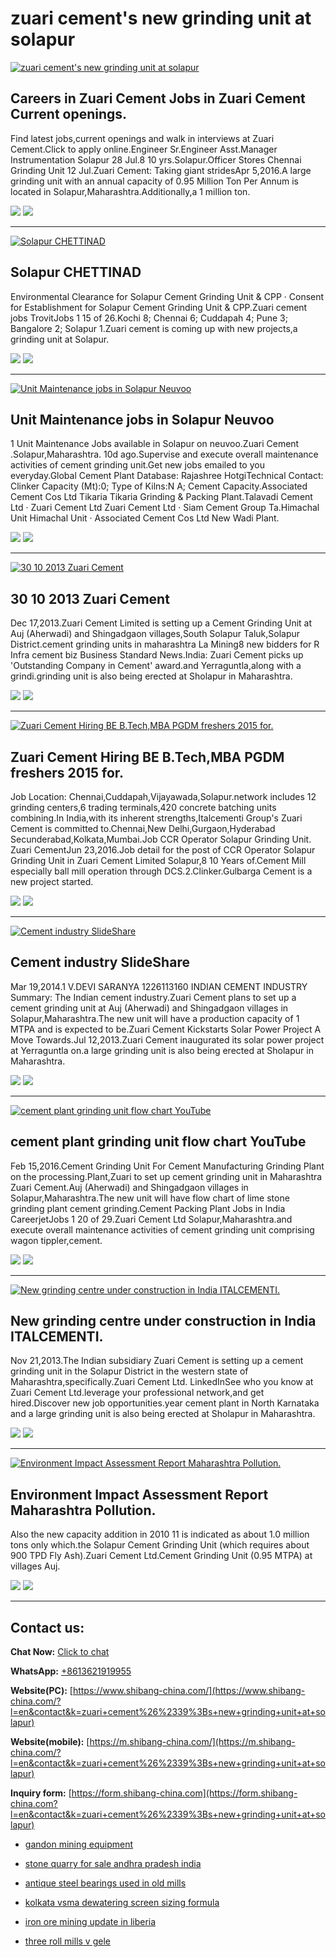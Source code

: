 # zuari cement&#39;s new grinding unit at solapur

<a href="https://swt.shibang-china.com/?l=en&img&k=zuari+cement%26%2339%3Bs+new+grinding+unit+at+solapur" target="_blank">![zuari cement&#39;s new grinding unit at solapur](http://static.shibang-china.com/all-800x300/124.jpg)</a>

## Careers in Zuari Cement Jobs in Zuari Cement Current openings.
Find latest jobs,current openings and walk in interviews at Zuari Cement.Click to apply online.Engineer Sr.Engineer Asst.Manager Instrumentation Solapur 28 Jul.8 10 yrs.Solapur.Officer Stores Chennai Grinding Unit 12 Jul.Zuari Cement: Taking giant stridesApr 5,2016.A large grinding unit with an annual capacity of 0.95 Million Ton Per Annum is located in Solapur,Maharashtra.Additionally,a 1 million ton.


<a href="https://whatsapp.shibangsoft.com/WhatsApp.php" target="_blank" title="WhatsApp">![](http://static.shibang-china.com/icon/whatsapp.png)</a> <a href="https://swt.shibang-china.com/?l=en&icon&k=zuari+cement%26%2339%3Bs+new+grinding+unit+at+solapur" target="_blank">![](http://static.shibang-china.com/icon/chat-en.png)</a>

---

<a href="https://swt.shibang-china.com/?l=en&img&k=zuari+cement%26%2339%3Bs+new+grinding+unit+at+solapur" target="_blank">![Solapur CHETTINAD](http://static.shibang-china.com/all-800x300/545.jpg)</a>

## Solapur CHETTINAD
Environmental Clearance for Solapur Cement Grinding Unit &amp; CPP &middot; Consent for Establishment for Solapur Cement Grinding Unit &amp; CPP.Zuari cement jobs TrovitJobs 1 15 of 26.Kochi 8; Chennai 6; Cuddapah 4; Pune 3; Bangalore 2; Solapur 1.Zuari cement is coming up with new projects,a grinding unit at Solapur.


<a href="https://whatsapp.shibangsoft.com/WhatsApp.php" target="_blank" title="WhatsApp">![](http://static.shibang-china.com/icon/whatsapp.png)</a> <a href="https://swt.shibang-china.com/?l=en&icon&k=zuari+cement%26%2339%3Bs+new+grinding+unit+at+solapur" target="_blank">![](http://static.shibang-china.com/icon/chat-en.png)</a>

---

<a href="https://swt.shibang-china.com/?l=en&img&k=zuari+cement%26%2339%3Bs+new+grinding+unit+at+solapur" target="_blank">![Unit Maintenance jobs in Solapur Neuvoo](http://static.shibang-china.com/all-800x300/1251.jpg)</a>

## Unit Maintenance jobs in Solapur Neuvoo
1 Unit Maintenance Jobs available in Solapur on neuvoo.Zuari Cement .Solapur,Maharashtra. 10d ago.Supervise and execute overall maintenance activities of cement grinding unit.Get new jobs emailed to you everyday.Global Cement Plant Database: Rajashree HotgiTechnical Contact: Clinker Capacity (Mt):0; Type of Kilns:N A; Cement Capacity.Associated Cement Cos Ltd Tikaria Tikaria Grinding &amp; Packing Plant.Talavadi Cement Ltd &middot; Zuari Cement Ltd Zuari Cement Ltd &middot; Siam Cement Group Ta.Himachal Unit Himachal Unit &middot; Associated Cement Cos Ltd New Wadi Plant.


<a href="https://whatsapp.shibangsoft.com/WhatsApp.php" target="_blank" title="WhatsApp">![](http://static.shibang-china.com/icon/whatsapp.png)</a> <a href="https://swt.shibang-china.com/?l=en&icon&k=zuari+cement%26%2339%3Bs+new+grinding+unit+at+solapur" target="_blank">![](http://static.shibang-china.com/icon/chat-en.png)</a>

---

<a href="https://swt.shibang-china.com/?l=en&img&k=zuari+cement%26%2339%3Bs+new+grinding+unit+at+solapur" target="_blank">![30 10 2013 Zuari Cement](http://static.shibang-china.com/all-800x300/346.jpg)</a>

## 30 10 2013 Zuari Cement
Dec 17,2013.Zuari Cement Limited is setting up a Cement Grinding Unit at Auj (Aherwadi) and Shingadgaon villages,South Solapur Taluk,Solapur District.cement grinding units in maharashtra La Mining8 new bidders for R Infra cement biz Business Standard News.India: Zuari Cement picks up &#39;Outstanding Company in Cement&#39; award.and Yerraguntla,along with a grindi.grinding unit is also being erected at Sholapur in Maharashtra.


<a href="https://whatsapp.shibangsoft.com/WhatsApp.php" target="_blank" title="WhatsApp">![](http://static.shibang-china.com/icon/whatsapp.png)</a> <a href="https://swt.shibang-china.com/?l=en&icon&k=zuari+cement%26%2339%3Bs+new+grinding+unit+at+solapur" target="_blank">![](http://static.shibang-china.com/icon/chat-en.png)</a>

---

<a href="https://swt.shibang-china.com/?l=en&img&k=zuari+cement%26%2339%3Bs+new+grinding+unit+at+solapur" target="_blank">![Zuari Cement Hiring BE B.Tech,MBA PGDM freshers 2015 for.](http://static.shibang-china.com/all-800x300/1522.jpg)</a>

## Zuari Cement Hiring BE B.Tech,MBA PGDM freshers 2015 for.
Job Location: Chennai,Cuddapah,Vijayawada,Solapur.network includes 12 grinding centers,6 trading terminals,420 concrete batching units combining.In India,with its inherent strengths,Italcementi Group&#39;s Zuari Cement is committed to.Chennai,New Delhi,Gurgaon,Hyderabad Secunderabad,Kolkata,Mumbai.Job CCR Operator Solapur Grinding Unit. Zuari CementJun 23,2016.Job detail for the post of CCR Operator Solapur Grinding Unit in Zuari Cement Limited Solapur,8 10 Years of.Cement Mill especially ball mill operation through DCS.2.Clinker.Gulbarga Cement is a new project started.


<a href="https://whatsapp.shibangsoft.com/WhatsApp.php" target="_blank" title="WhatsApp">![](http://static.shibang-china.com/icon/whatsapp.png)</a> <a href="https://swt.shibang-china.com/?l=en&icon&k=zuari+cement%26%2339%3Bs+new+grinding+unit+at+solapur" target="_blank">![](http://static.shibang-china.com/icon/chat-en.png)</a>

---

<a href="https://swt.shibang-china.com/?l=en&img&k=zuari+cement%26%2339%3Bs+new+grinding+unit+at+solapur" target="_blank">![Cement industry SlideShare](http://static.shibang-china.com/all-800x300/999.jpg)</a>

## Cement industry SlideShare
Mar 19,2014.1 V.DEVI SARANYA 1226113160 INDIAN CEMENT INDUSTRY Summary: The Indian cement industry.Zuari Cement plans to set up a cement grinding unit at Auj (Aherwadi) and Shingadgaon villages in Solapur,Maharashtra.The new unit will have a production capacity of 1 MTPA and is expected to be.Zuari Cement Kickstarts Solar Power Project A Move Towards.Jul 12,2013.Zuari Cement inaugurated its solar power project at Yerraguntla on.a large grinding unit is also being erected at Sholapur in Maharashtra.


<a href="https://whatsapp.shibangsoft.com/WhatsApp.php" target="_blank" title="WhatsApp">![](http://static.shibang-china.com/icon/whatsapp.png)</a> <a href="https://swt.shibang-china.com/?l=en&icon&k=zuari+cement%26%2339%3Bs+new+grinding+unit+at+solapur" target="_blank">![](http://static.shibang-china.com/icon/chat-en.png)</a>

---

<a href="https://swt.shibang-china.com/?l=en&img&k=zuari+cement%26%2339%3Bs+new+grinding+unit+at+solapur" target="_blank">![cement plant grinding unit flow chart YouTube](http://static.shibang-china.com/all-800x300/463.jpg)</a>

## cement plant grinding unit flow chart YouTube
Feb 15,2016.Cement Grinding Unit For Cement Manufacturing Grinding Plant on the processing.Plant,Zuari to set up cement grinding unit in Maharashtra Zuari Cement.Auj (Aherwadi) and Shingadgaon villages in Solapur,Maharashtra.The new unit will have flow chart of lime stone grinding plant cement grinding.Cement Packing Plant Jobs in India CareerjetJobs 1 20 of 29.Zuari Cement Ltd Solapur,Maharashtra.and execute overall maintenance activities of cement grinding unit comprising wagon tippler,cement.


<a href="https://whatsapp.shibangsoft.com/WhatsApp.php" target="_blank" title="WhatsApp">![](http://static.shibang-china.com/icon/whatsapp.png)</a> <a href="https://swt.shibang-china.com/?l=en&icon&k=zuari+cement%26%2339%3Bs+new+grinding+unit+at+solapur" target="_blank">![](http://static.shibang-china.com/icon/chat-en.png)</a>

---

<a href="https://swt.shibang-china.com/?l=en&img&k=zuari+cement%26%2339%3Bs+new+grinding+unit+at+solapur" target="_blank">![New grinding centre under construction in India ITALCEMENTI.](http://static.shibang-china.com/all-800x300/209.jpg)</a>

## New grinding centre under construction in India ITALCEMENTI.
Nov 21,2013.The Indian subsidiary Zuari Cement is setting up a cement grinding unit in the Solapur District in the western state of Maharashtra,specifically.Zuari Cement Ltd. LinkedInSee who you know at Zuari Cement Ltd.leverage your professional network,and get hired.Discover new job opportunities.year cement plant in North Karnataka and a large grinding unit is also being erected at Sholapur in Maharashtra.


<a href="https://whatsapp.shibangsoft.com/WhatsApp.php" target="_blank" title="WhatsApp">![](http://static.shibang-china.com/icon/whatsapp.png)</a> <a href="https://swt.shibang-china.com/?l=en&icon&k=zuari+cement%26%2339%3Bs+new+grinding+unit+at+solapur" target="_blank">![](http://static.shibang-china.com/icon/chat-en.png)</a>

---

<a href="https://swt.shibang-china.com/?l=en&img&k=zuari+cement%26%2339%3Bs+new+grinding+unit+at+solapur" target="_blank">![Environment Impact Assessment Report Maharashtra Pollution.](http://static.shibang-china.com/all-800x300/899.jpg)</a>

## Environment Impact Assessment Report Maharashtra Pollution.
Also the new capacity addition in 2010 11 is indicated as about 1.0 million tons only which.the Solapur Cement Grinding Unit (which requires about 900 TPD Fly Ash).Zuari Cement Ltd.Cement Grinding Unit (0.95 MTPA) at villages Auj.

<a href="https://whatsapp.shibangsoft.com/WhatsApp.php" target="_blank" title="WhatsApp">![](http://static.shibang-china.com/icon/whatsapp.png)</a> <a href="https://swt.shibang-china.com/?l=en&icon&k=zuari+cement%26%2339%3Bs+new+grinding+unit+at+solapur" target="_blank">![](http://static.shibang-china.com/icon/chat-en.png)</a>

---
## Contact us:

**Chat Now:** [Click to chat](https://swt.shibang-china.com?l=en&contact&k=zuari+cement%26%2339%3Bs+new+grinding+unit+at+solapur)

**WhatsApp:**  [+8613621919955](https://whatsapp.shibangsoft.com/WhatsApp.php)

**Website(PC):** [https://www.shibang-china.com/](https://www.shibang-china.com/?l=en&contact&k=zuari+cement%26%2339%3Bs+new+grinding+unit+at+solapur)

**Website(mobile):** [https://m.shibang-china.com/](https://m.shibang-china.com/?l=en&contact&k=zuari+cement%26%2339%3Bs+new+grinding+unit+at+solapur)

**Inquiry form:** [https://form.shibang-china.com](https://form.shibang-china.com?l=en&contact&k=zuari+cement%26%2339%3Bs+new+grinding+unit+at+solapur)

* [gandon mining equipment](../128/gandon%20mining%20equipment.md)

* [stone quarry for sale andhra pradesh india](../129/stone%20quarry%20for%20sale%20andhra%20pradesh%20india.md)

* [antique steel bearings used in old mills](../132/antique%20steel%20bearings%20used%20in%20old%20mills.md)

* [kolkata vsma dewatering screen sizing formula](../135/kolkata%20vsma%20dewatering%20screen%20sizing%20formula.md)

* [iron ore mining update in liberia](../127/iron%20ore%20mining%20update%20in%20liberia.md)

* [three roll mills v gele](../135/three%20roll%20mills%20v%20gele.md)